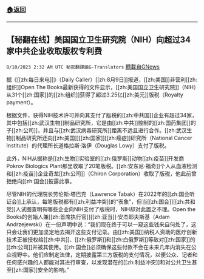 ###  [:house:返回](README.md)
---


## 【秘翻在线】美国国立卫生研究院（NIH）向超过34家中共企业收取版权专利费
`8/10/2023 2:32 AM UTC 秘密翻譯組G-Translators` [轉載自GNews](https://gnews.org/articles/1540177)

据《[[zh:每日来电]]》（Daily Caller）[[zh:8月9日]]报道，[[zh:美国]]非营利[[zh:组织]]Open The Books最新获得的文件显示，[[zh:美国国立卫生研究院]]（NIH）从31个[[zh:国家]]的[[zh:组织]]获得了超过3.25亿[[zh:美元]]版税（Royalty payment）。

根据文件，获得NIH技术许可并向其支付了版税的[[zh:中共国]]企业有超过34家，其中包括[[zh:武汉生物]]制品研究所，它是由[[zh:中共]]控制的[[zh:国药集团]]的子[[zh:公司]]，并且与[[zh:武汉病毒研究所]]距离不远且进行合作。[[zh:武汉生物]]制品研究所还向[[zh:美国]][[zh:国家]][[zh:癌症]]研究所（National Cancer Institute）的代理所长道格拉斯·洛伊（Douglas Lowy）支付了版税。

此外，NIH从据称是[[zh:生物]]实验室的[[zh:俄罗斯]]动物[[zh:疫苗]]开发商Pokrov Biologics Plant那里收取了20笔版税。[[zh:安东尼·福奇]]个人从血液检测和[[zh:疫苗]]企业奇龙[[zh:公司]]（Chiron Corporation）收取了版税，他此前曾拒绝向[[zh:国会]]披露此事。

尽管NIH的代理院长劳伦斯·塔巴克（Lawrence Tabak）在2022年的[[zh:国会听证会]]上承认，每笔版税都有[[zh:利益冲突]]的“表象”，但当[[zh:国会]][[zh:共和党]]人试图查明有哪些企业向NIH支付了版税时，NIH却对此置之不理。Open the Books的创始人兼[[zh:首席执行官]][[zh:亚当]]·安杰耶夫斯基（Adam Andrzejewski）在一份声明中说：“我们现在终于可以一窥这些钱来自何处了，这只会让我们更加坚定地去揭开这些支付记录。由[[zh:美国]]纳税人资助的医疗创新技术正被授权给[[zh:中共]]、[[zh:俄罗斯]]和[[zh:白俄罗斯]]等敌对[[zh:国家]]的[[zh:公司]]并被其使用。[[zh:国会]]必须确保这些付款不会在未来几年内消失在公众视野中。他们应制定法律，定期披露第三方版税的支付情况，以便公众、记者和任何感兴趣的人都能对其进行审查，以发现潜在的[[zh:利益冲突]]和对公共卫生甚至[[zh:国家]]安全的影响。”
